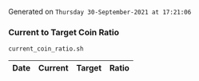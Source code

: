 Generated on `Thursday 30-September-2021 at 17:21:06`

### Current to Target Coin Ratio
`current_coin_ratio.sh`

Date|Current|Target|Ratio
---|---|---|---
